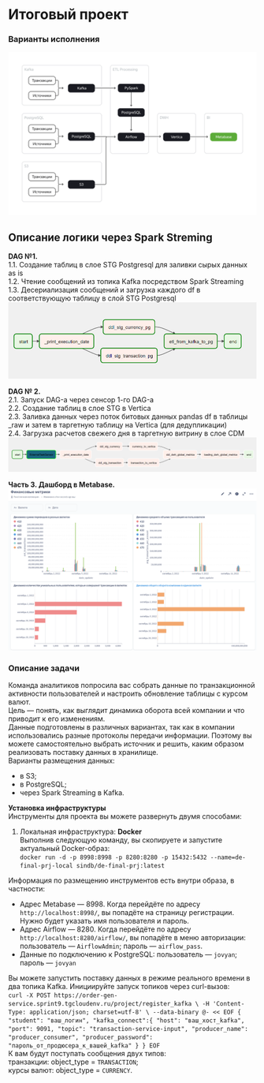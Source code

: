 # Итоговый проект

### Варианты исполнения  
![Image alt](https://github.com/makoloff/de/blob/main/10.%20Final_project/img/infra.png)  

## Описание логики через Spark Streming  
**DAG №1.**  
1.1. Создание таблиц в слое STG Postgresql для заливки сырых данных as is  
1.2. Чтение сообщений из топика Kafka посредством Spark Streaming  
1.3. Десериализация сообщений и загрузка каждого df в соответствующую таблицу в слой STG Postgresql  
![Image alt](https://github.com/makoloff/de/blob/main/10.%20Final_project/img/1st_dag.jpg)  

**DAG № 2.**  
2.1. Запуск DAG-а через сенсор 1-го DAG-а  
2.2. Создание таблиц в слое STG в Vertica  
2.3. Заливка данных через поток битовых данных pandas df в таблицы _raw и затем в таргетную таблицу на Vertica (для дедупликации)  
2.4. Загрузка расчетов свежего дня в таргетную витрину в слое CDM  
![Image alt](https://github.com/makoloff/de/blob/main/10.%20Final_project/img/2nd_dag.jpg)  

**Часть 3. Дашборд в Metabase.**    
![Image alt](https://github.com/makoloff/de/blob/main/10.%20Final_project/img/dashboard.png)  




### Описание задачи  
Команда аналитиков попросила вас собрать данные по транзакционной активности пользователей и настроить обновление таблицы с курсом валют.   
Цель — понять, как выглядит динамика оборота всей компании и что приводит к его изменениям.  
Данные подготовлены в различных вариантах, так как в компании использовались разные протоколы передачи информации. Поэтому вы можете самостоятельно выбрать источник и решить, каким образом реализовать поставку данных в хранилище.  
Варианты размещения данных:  
- в S3;
- в PostgreSQL;
- через Spark Streaming в Kafka.

**Установка инфраструктуры**  
Инструменты для проекта вы можете развернуть двумя способами:  
1. Локальная инфраструктура: **Docker**  
Выполнив следующую команду, вы скопируете и запустите актуальный Docker-образ:  
`docker run -d -p 8998:8998 -p 8280:8280 -p 15432:5432 --name=de-final-prj-local sindb/de-final-prj:latest`  

Информация по размещению инструментов есть внутри образа, в частности:  
- Адрес Metabase — 8998. Когда перейдёте по адресу `http://localhost:8998/`, вы попадёте на страницу регистрации. Нужно будет указать имя пользователя и пароль.  
- Адрес Airflow — 8280. Когда перейдёте по адресу `http://localhost:8280/airflow/`, вы попадёте в меню авторизации: пользователь — `AirflowAdmin`; пароль — `airflow_pass`.  
- Данные по подключению к PostgreSQL: пользователь — `jovyan`; пароль — `jovyan`  

Вы можете запустить поставку данных в режиме реального времени в два топика Kafka. Инициируйте запуск топиков через curl-вызов:  
`curl -X POST https://order-gen-service.sprint9.tgcloudenv.ru/project/register_kafka \
-H 'Content-Type: application/json; charset=utf-8' \
--data-binary @- << EOF
{
    "student": "ваш_логин",
    "kafka_connect":{
        "host": "ваш_хост_kafka",
        "port": 9091,
        "topic": "transaction-service-input",
        "producer_name": "producer_consumer",
        "producer_password": "пароль_от_продюсера_к_вашей_kafka"
    }
}
EOF`  
К вам будут поступать сообщения двух типов:  
транзакции: object_type = `TRANSACTION`;  
курсы валют: object_type = `CURRENCY`.  

